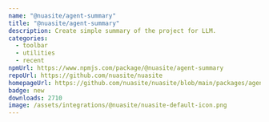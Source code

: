 ```yaml
---
name: "@nuasite/agent-summary"
title: "@nuasite/agent-summary"
description: Create simple summary of the project for LLM.
categories:
  - toolbar
  - utilities
  - recent
npmUrl: https://www.npmjs.com/package/@nuasite/agent-summary
repoUrl: https://github.com/nuasite/nuasite
homepageUrl: https://github.com/nuasite/nuasite/blob/main/packages/agent-summary/README.md
badge: new
downloads: 2710
image: /assets/integrations/@nuasite/nuasite-default-icon.png
---
```

